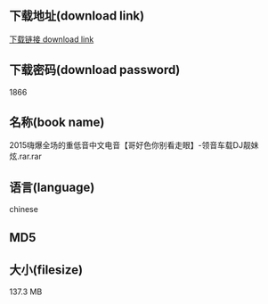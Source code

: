 ## 下载地址(download link)
[下载链接 download link](https://voluble-croquembouche-d321dc.netlify.app/?s=2015%E5%97%A8%E7%88%86%E5%85%A8%E5%9C%BA%E7%9A%84%E9%87%8D%E4%BD%8E%E9%9F%B3%E4%B8%AD%E6%96%87%E7%94%B5%E9%9F%B3%E3%80%90%E5%93%A5%E5%A5%BD%E8%89%B2%E4%BD%A0%E5%88%AB%E7%9C%8B%E8%B5%B0%E7%9C%BC%E3%80%91-%E9%A2%86%E9%9F%B3%E8%BD%A6%E8%BD%BDDJ%E9%9D%93%E5%A6%B9%E7%82%AB.rar)

## 下载密码(download password)
1866

## 名称(book name)
2015嗨爆全场的重低音中文电音【哥好色你别看走眼】-领音车载DJ靓妹炫.rar.rar

## 语言(language)
chinese

## MD5


## 大小(filesize)
137.3 MB

